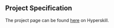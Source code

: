 ## Project Specification

The project page can be found [here](https://hyperskill.org/projects/147?track=2) on Hyperskill.